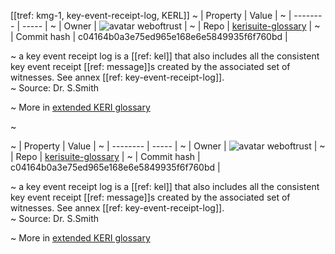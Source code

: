 [[tref: kmg-1, key-event-receipt-log, KERL]]
~ | Property | Value |
~ | -------- | ----- |
~ | Owner | ![avatar](https://avatars.githubusercontent.com/u/82824804?v=4) weboftrust |
~ | Repo | [kerisuite-glossary](https://github.com/weboftrust/kerisuite-glossary) |
~ | Commit hash | c04164b0a3e75ed965e168e6e5849935f6f760bd |

~ a key event receipt log is a [[ref: kel]] that also includes all the consistent key event receipt [[ref: message]]s created by the associated set of witnesses. See annex [[ref: key-event-receipt-log]].  
~ Source: Dr. S.Smith

~ More in <a href="https://weboftrust.github.io/WOT-terms/docs/glossary/key-event-receipt-log">extended KERI glossary</a>

~ <span style="display: none;">End of included external content. Add your optional custom content below.</span>

~ | Property | Value |
~ | -------- | ----- |
~ | Owner | ![avatar](https://avatars.githubusercontent.com/u/82824804?v=4) weboftrust |
~ | Repo | [kerisuite-glossary](https://github.com/weboftrust/kerisuite-glossary) |
~ | Commit hash | c04164b0a3e75ed965e168e6e5849935f6f760bd |

~ a key event receipt log is a [[ref: kel]] that also includes all the consistent key event receipt [[ref: message]]s created by the associated set of witnesses. See annex [[ref: key-event-receipt-log]].  
~ Source: Dr. S.Smith

~ More in <a href="https://weboftrust.github.io/WOT-terms/docs/glossary/key-event-receipt-log">extended KERI glossary</a>
